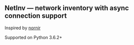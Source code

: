 ## NetInv — network inventory with async connection support
Inspired by [nornir](https://github.com/nornir-automation/nornir)

Supported on Python 3.6.2+